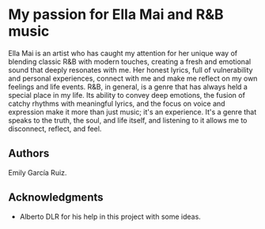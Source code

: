 # My passion for Ella Mai and R&B music

Ella Mai is an artist who has caught my attention for her unique way of blending classic R&B with modern touches, creating a fresh and emotional sound that deeply resonates with me. Her honest lyrics, full of vulnerability and personal experiences, connect with me and make me reflect on my own feelings and life events.
R&B, in general, is a genre that has always held a special place in my life. Its ability to convey deep emotions, the fusion of catchy rhythms with meaningful lyrics, and the focus on voice and expression make it more than just music; it's an experience. It's a genre that speaks to the truth, the soul, and life itself, and listening to it allows me to disconnect, reflect, and feel.

## Authors

Emily García Ruiz.

## Acknowledgments

  - Alberto DLR for his help in this project with some ideas.
